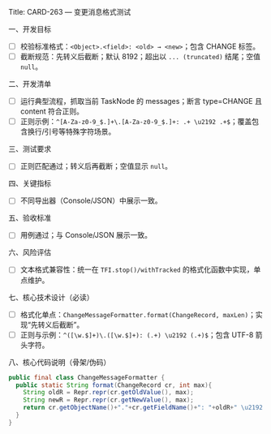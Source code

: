 Title: CARD-263 — 变更消息格式测试

一、开发目标
- ☐ 校验标准格式：`<Object>.<field>: <old> → <new>`；包含 CHANGE 标签。
- ☐ 截断规范：先转义后截断；默认 8192；超出以 `... (truncated)` 结尾；空值 `null`。

二、开发清单
- ☐ 运行典型流程，抓取当前 TaskNode 的 messages；断言 type=CHANGE 且 content 符合正则。
- ☐ 正则示例：`^[A-Za-z0-9_$.]+\.[A-Za-z0-9_$.]+: .+ \u2192 .+$`；覆盖包含换行/引号等特殊字符场景。

三、测试要求
- ☐ 正则匹配通过；转义后再截断；空值显示 `null`。

四、关键指标
- ☐ 不同导出器（Console/JSON）中展示一致。

五、验收标准
- ☐ 用例通过；与 Console/JSON 展示一致。

六、风险评估
- ☐ 文本格式兼容性：统一在 `TFI.stop()/withTracked` 的格式化函数中实现，单点维护。

七、核心技术设计（必读）
- ☐ 格式化单点：`ChangeMessageFormatter.format(ChangeRecord, maxLen)`；实现“先转义后截断”。
- ☐ 正则与示例：`^([\w.$]+)\.([\w.$]+): (.+) \u2192 (.+)$`；包含 UTF-8 箭头字符。

八、核心代码说明（骨架/伪码）
```java
public final class ChangeMessageFormatter {
  public static String format(ChangeRecord cr, int max){
    String oldR = Repr.repr(cr.getOldValue(), max);
    String newR = Repr.repr(cr.getNewValue(), max);
    return cr.getObjectName()+"."+cr.getFieldName()+": "+oldR+" \u2192 "+newR;
  }
}
```
